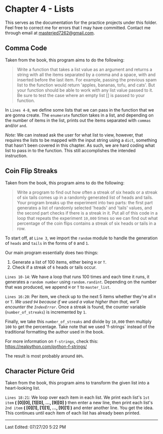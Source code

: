 # Chapter 4 - Lists

This serves as the documentation for the practice projects under this folder. Feel free to correct me for errors that I may have committed. Contact me through email at masterjed7262@gmail.com.

## Comma Code

Taken from the book, this program aims to do the following:

> Write a function that takes a list value as an argument and returns a string with all the items separated by a comma and a space, with and inserted before the last item. For example, passing the previous spam list to the function would return 'apples, bananas, tofu, and cats'. But your function should be able to work with any list value passed to it. Be sure to test the case where an empty list [] is passed to your function.

In `Lines 4-8`, we define some lists that we can pass in the function that we are gonna create. The `enumerate` function takes in a list, and depending on the number of items in the list, prints out the items separated with `commas` and/or `and`.

_Note:_ We can instead ask the user for what list to view, however, that requires the lists to be mapped with the input string using a `dict`, something that hasn't been covered in this chapter. As such, we are hard coding what list to pass in to the function. This still accomplishes the intended instruction.

## Coin Flip Streaks

Taken from the book, this program aims to do the following:

> Write a program to find out how often a streak of six heads or a streak of six tails comes up in a randomly generated list of heads and tails. Your program breaks up the experiment into two parts: the first part generates a list of randomly selected 'heads' and 'tails' values, and the second part checks if there is a streak in it. Put all of this code in a loop that repeats the experiment `10,000` times so we can find out what percentage of the coin flips contains a streak of six heads or tails in a row.

To start off, at `Line 3`, we import the `random` module to handle the generation of `heads` and `tails` in the forms of `0` and `1`.

Our main program essentially does two things:

1. Generate a list of 100 items, either being `H` or `T`.
2. Check if a streak of `6` heads or tails occur.

`Lines 10-14`: We have a loop that runs 100 times and each time it runs, it generates a `random number` using `random.randint`. Depending on the number that was produced, we append `H` or `T` to `master_list`.

`Lines 16:20`: Per item, we check up to the next 5 items whether they're all `H` or `T`. _We used `94` because if we used a value higher than that, we'll encounter the `IndexError`_. Once a streak is found, the counter variable (`number_of_streaks`) is incremented by `1`.

Finally, we take this `number_of_streaks` and divide by `10,000` then multiply `100` to get the percentage. Take note that we used 'f-strings` instead of the traditional formatting the author used in the book.

For more information on `f-strings`, check this: <https://realpython.com/python-f-strings/>

The result is most probably around `80%`.

## Character Picture Grid

Taken from the book, this program aims to transform the given list into a heart-looking list.

`Lines 18:21`: We loop over each item in each list. We print each list's `1st item` **( [0][0], [1][0], ..., [9][0] )** then enter a new line, then print each list's `2nd item` **( [0][1], [1][1], ..., [9][1] )** and enter another line. You get the idea. This continues until each item of each list has already been printed.

---

Last Edited: 07/27/20 5:22 PM

